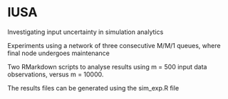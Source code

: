 # IUSA

Investigating input uncertainty in simulation analytics

Experiments using a network of three consecutive M/M/1 queues, where final node undergoes maintenance

Two RMarkdown scripts to analyse results using m = 500 input data observations, versus m = 10000.

The results files can be generated using the sim_exp.R file
